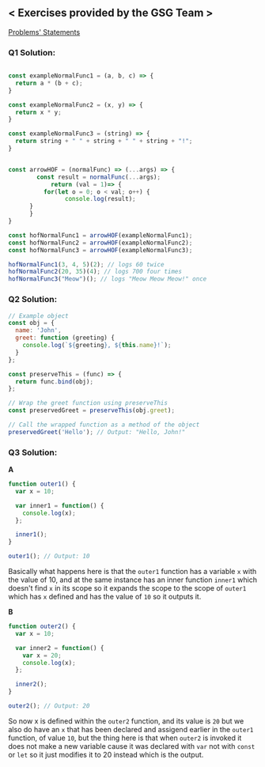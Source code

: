 ## < Exercises provided by the GSG Team >
[Problems' Statements](https://github.com/orjwan-alrajaby/gsg-expressjs-backend-training-2023/blob/main/learning-sprint-1/week3-day2-tasks/tasks.md)

### Q1 Solution: 
```js

const exampleNormalFunc1 = (a, b, c) => {
  return a * (b + c);
}

const exampleNormalFunc2 = (x, y) => {
  return x * y;
}

const exampleNormalFunc3 = (string) => {
  return string + " " + string + " " + string + "!";
}


const arrowHOF = (normalFunc) => (...args) => {
        const result = normalFunc(...args);
            return (val = 1)=> {
          for(let o = 0; o < val; o++) {
                console.log(result);
      }
      }
}

const hofNormalFunc1 = arrowHOF(exampleNormalFunc1);
const hofNormalFunc2 = arrowHOF(exampleNormalFunc2);
const hofNormalFunc3 = arrowHOF(exampleNormalFunc3);

hofNormalFunc1(3, 4, 5)(2); // logs 60 twice
hofNormalFunc2(20, 35)(4); // logs 700 four times
hofNormalFunc3("Meow")(); // logs "Meow Meow Meow!" once

```

### Q2 Solution:

```js
// Example object
const obj = {
  name: 'John',
  greet: function (greeting) {
    console.log(`${greeting}, ${this.name}!`);
  }
};

const preserveThis = (func) => {
  return func.bind(obj);
};

// Wrap the greet function using preserveThis
const preservedGreet = preserveThis(obj.greet);

// Call the wrapped function as a method of the object
preservedGreet('Hello'); // Output: "Hello, John!"
```

### Q3 Solution:
**A**

```js
function outer1() {
  var x = 10;

  var inner1 = function() {
    console.log(x);
  };

  inner1();
}

outer1(); // Output: 10
```
Basically what happens here is that the `outer1` function has a variable `x` with the value of 10, and at the same instance has an inner function `inner1` which doesn't find `x` in its scope so it expands the scope to the scope of `outer1` which has `x` defined and has the value of `10` so it outputs it.


**B**
```js
function outer2() {
  var x = 10;

  var inner2 = function() {
    var x = 20;
    console.log(x);
  };

  inner2();
}

outer2(); // Output: 20
```
So now x is defined within the `outer2` function, and its value is `20` but we also do have an `x` that has been declared and assigend earlier in the `outer1` function, of value `10`, but the thing here is that when `outer2` is invoked it does not make a new variable cause it was declared with `var` not with `const` or `let` so it just modifies it to 20 instead which is the output.
